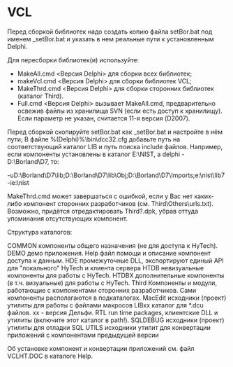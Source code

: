 # VCL
Перед сборкой библиотек надо создать копию файла setBor.bat под именем
 _setBor.bat и указать в нем реальные пути к установленным Delphi.
  
 Для пересборки библиотек(и) используйте:
  - MakeAll.cmd  <Версия Delphi> для сборки всех библиотек;
  - makeVcl.cmd  <Версия Delphi> для сборки библиотек VCL;
  - MakeThrd.cmd <Версия Delphi> для сборки сторонних библиотек (каталог Third).
  - Full.cmd <Версия Delphi> вызывает MakeAll.cmd, предварительно
    освежив файлы из хранилища SVN (если есть доступ к хранилищу). Если
    параметр не указан, считается 11-я версия (D2007).

Перед сборкой скопируйте setBor.bat как _setBor.bat и настройте в нём пути;
В файле %(Delphi)%\bin\dcc32.cfg добавьте путь на соответствующий
каталог LIB и путь поиска include файлов. Например, если компоненты установлены
в каталог E:\NIST, а delphi - D:\Borland\D7, то:

-uD:\Borland\D7\lib;D:\Borland\D7\lib\Obj;D:\Borland\D7\Imports;e:\nist\lib7
-ie:\nist

MakeThrd.cmd может завершаться с ошибкой, если у Вас нет каких-либо
компонент сторонних разработчиков (см. Third\Others\urls.txt).
Возможно, придётся отредактировать Third?.dpk, убрав оттуда
упоминания отсутствующих компонент.


Структура каталогов:

COMMON		компоненты общего назначения (не для доступа к HyTech). 
DEMO		демо приложения.
Help            файл помощи и описание компонент доступа к данным.
HDE		промежуточные DLL, экспортируют единый API для "локального"
		HyTech и клиента сервера
HTDB		невизуальные компоненты для работы с HyTech.
HTDBX           дополнительные компоненты (в т.ч. визуальные) для работы
		с HyTech.
Third		Компоненты и модули, работающие с компонентами
		сторонних разработчиков. Сами компоненты располагаются
		в подкаталогах.
MacEdit		исходники (проект) утилиты для работы с файлами макросов
LIBxx		каталог для *.dcu файлов. xx - версия Дельфи.
RTL		run time packages, клиентские DLL и утилиты
		(включите этот каталог в path!).
SQLDEBUG	исходники (проект) утилиты для отладки SQL
UTILS           исходники утилит для конвертации приложений с
		компонентами предыдущей версии

 Об установке компонент и конвертации приложений см. файл VCLHT.DOC в каталоге
 Help.
